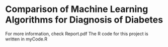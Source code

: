 # Comparison of Machine Learning Algorithms for Diagnosis of Diabetes

For more information, check Report.pdf
The R code for this project is written in myCode.R
